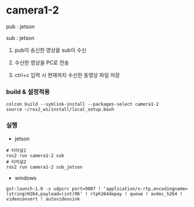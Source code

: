 # camera1-2

pub : jetson

sub : jetson

1) pub이 송신한 영상을 sub이 수신

2) 수신한 영상을 PC로 전송

3) ctrl+c 입력 시 현재까지 수신한 동영상 파일 저장

### build & 설정적용
```
colcon build --symlink-install --packages-select camera1-2
source ~/ros2_ws/install/local_setup.bash
```
### 실행

- jetson
```
# 터미널1
ros2 run camera1-2 sub
# 터미널2
ros2 run camera1-2 sub_jetson
```
- windows
```
gst-launch-1.0 -v udpsrc port=9007 ! ‘application/x-rtp,encodingname=(string)H264,payload=(int)96’ ! rtph264depay ! queue ! avdec_h264 ! videoconvert ! autovideosink
```
